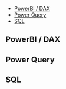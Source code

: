 - [PowerBI / DAX](#powerbi--dax)
- [Power Query](#power-query)
- [SQL](#sql)

## PowerBI / DAX
## Power Query
## SQL